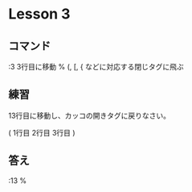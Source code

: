 # Lesson 3
## コマンド
:3 3行目に移動
% (, [, { などに対応する閉じタグに飛ぶ

## 練習
13行目に移動し、カッコの開きタグに戻りなさい。

(
    1行目
    2行目
    3行目
)

## 答え
:13
%
